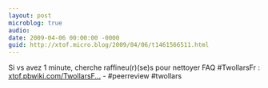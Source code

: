```yaml
---
layout: post
microblog: true
audio: 
date: 2009-04-06 00:00:00 -0000
guid: http://xtof.micro.blog/2009/04/06/t1461566511.html
---
```

Si vs avez 1 minute, cherche raffineu(r)(se)s  pour nettoyer FAQ #TwollarsFr : [xtof.pbwiki.com/TwollarsF...](http://xtof.pbwiki.com/TwollarsFAQ) - #peerreview #twollars
